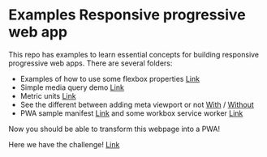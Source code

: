 Examples Responsive progressive web app
================
This repo has examples to learn essential concepts for building responsive progressive web apps.
There are several folders:

* Examples of how to use some flexbox properties [Link](flexbox/examples.html)
* Simple media query demo [Link](media-queries/example.html)
* Metric units [Link](medidas/unidades-de-medida.html)
* See the different between adding meta viewport or not [With](meta-viewport/with.html) / [Without](meta-viewport/without.html)
* PWA sample manifest [Link](pwa/manifest/manifest.html) and some workbox service worker [Link](pwa/workbox-cache/index.html)

Now you should be able to transform this webpage into a PWA!

Here we have the challenge! [Link](challenge/index.html)
